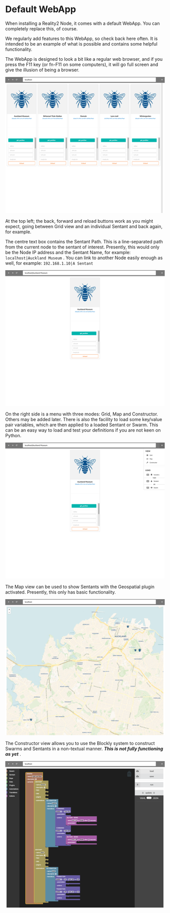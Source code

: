 # Default WebApp



When installing a Reality2 Node, it comes with a default WebApp.  You can completely replace this, of course.  

We regularly add features to this WebApp, so check back here often.  It is intended to be an example of what is possible and contains some helpful functionality.

The WebApp is designed to look a bit like a regular web browser, and if you press the F11 key (or fn-F11 on some computers), it will go full screen and give the illusion of being a browser.

![](.images/I8AwgFDpNkFP7.png)

At the top left; the back, forward and reload buttons work as you might expect, going between Grid view and an individual Sentant and back again, for example.

The centre text box contains the Sentant Path.  This is a line-separated path from the current node to the sentant of interest.  Presently, this would only be the Node IP address and the Sentant Name, for example: `localhost|Auckland Museum`  . You can link to another Node easily enough as well, for example: `192.168.1.10|A Sentant`

![](.images/DOl8TPmPU1xel.png)

On the right side is a menu with three modes: Grid, Map and Constructor.  Others may be added later.  There is also the facility to load some key/value pair variables, which are then applied to a loaded Sentant or Swarm.  This can be an easy way to load and test your definitions if you are not keen on Python.

![](.images/plEkotu9HHftM.png)



The Map view can be used to show Sentants with the Geospatial plugin activated.  Presently, this only has basic functionality.

![](.images/Jd2vONMP14qyL.png)

The Constructor view allows you to use the Blockly system to construct Swarms and Sentants in a non-textual manner.  ***This is not fully functioning as yet*** .

![](.images/Y89W6IDaAsyiU.png)

